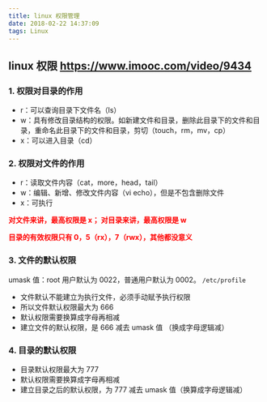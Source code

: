 ```yaml
---
title: linux 权限管理
date: 2018-02-22 14:37:09
tags: Linux
---
```



## linux 权限 https://www.imooc.com/video/9434

### 1. 权限对目录的作用
- r：可以查询目录下文件名（ls）
- w：具有修改目录结构的权限。如新建文件和目录，删除此目录下的文件和目录，重命名此目录下的文件和目录，剪切（touch，rm，mv，cp）
- x：可以进入目录（cd）

<!-- more -->

### 2. 权限对文件的作用

- r：读取文件内容（cat，more，head，tail）
- w：编辑、新增、修改文件内容（vi echo），但是不包含删除文件
- x：可执行

<b style="color:red">对文件来讲，最高权限是 x；
对目录来讲，最高权限是 w

目录的有效权限只有 0，5（rx），7（rwx），其他都没意义</b>


### 3. 文件的默认权限

umask 值：root 用户默认为 0022，普通用户默认为 0002。 `/etc/profile`

- 文件默认不能建立为执行文件，必须手动赋予执行权限
- 所以文件默认权限最大为 666
- 默认权限需要换算成字母再相减
- 建立文件的默认权限，是 666 减去 umask 值 （换成字母逻辑减）

### 4. 目录的默认权限

- 目录默认权限最大为 777
- 默认权限需要换算成字母再相减
- 建立目录之后的默认权限，为 777 减去 umask 值（换算成字母逻辑减）

